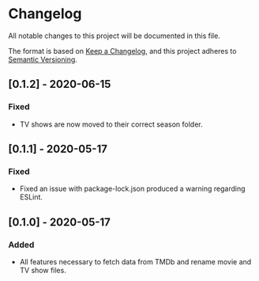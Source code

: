 # Changelog

All notable changes to this project will be documented in this file.

The format is based on [Keep a Changelog](https://keepachangelog.com/en/1.0.0/),
and this project adheres to [Semantic Versioning](https://semver.org/spec/v2.0.0.html).

## [0.1.2] - 2020-06-15

### Fixed

- TV shows are now moved to their correct season folder.

## [0.1.1] - 2020-05-17

### Fixed

- Fixed an issue with package-lock.json produced a warning regarding ESLint.

## [0.1.0] - 2020-05-17

### Added

- All features necessary to fetch data from TMDb and rename movie and TV show
  files.

